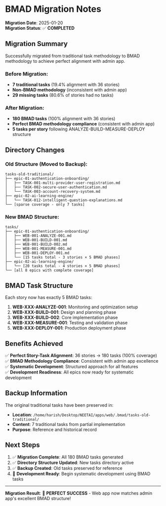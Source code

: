 # BMAD Migration Notes

**Migration Date**: 2025-01-20  
**Migration Status**: ✅ **COMPLETED**

## Migration Summary

Successfully migrated from traditional task methodology to BMAD methodology to achieve perfect alignment with admin app.

### Before Migration:
- **7 traditional tasks** (19.4% alignment with 36 stories)
- **Non-BMAD methodology** (inconsistent with admin app)
- **29 missing tasks** (80.6% of stories had no tasks)

### After Migration:
- **180 BMAD tasks** (100% alignment with 36 stories)
- **Perfect BMAD methodology compliance** (consistent with admin app)
- **5 tasks per story** following ANALYZE-BUILD-MEASURE-DEPLOY structure

## Directory Changes

### Old Structure (Moved to Backup):
```
tasks-old-traditional/
├── epic-01-authentication-onboarding/
│   ├── TASK-001-multi-provider-user-registration.md
│   ├── TASK-002-secure-user-authentication.md
│   └── TASK-003-account-recovery-system.md
├── epic-02-ai-learning-engine/
│   └── TASK-012-intelligent-question-explanations.md
└── [sparse coverage - only 7 tasks]
```

### New BMAD Structure:
```
tasks/
├── epic-01-authentication-onboarding/
│   ├── WEB-001-ANALYZE-001.md
│   ├── WEB-001-BUILD-001.md
│   ├── WEB-001-BUILD-002.md
│   ├── WEB-001-MEASURE-001.md
│   ├── WEB-001-DEPLOY-001.md
│   └── [15 tasks total - 3 stories × 5 BMAD phases]
├── epic-02-ai-learning-engine/
│   └── [20 tasks total - 4 stories × 5 BMAD phases]
└── [all 8 epics with complete coverage]
```

## BMAD Task Structure

Each story now has exactly 5 BMAD tasks:

1. **WEB-XXX-ANALYZE-001**: Monitoring and optimization setup
2. **WEB-XXX-BUILD-001**: Design and planning phase
3. **WEB-XXX-BUILD-002**: Core implementation phase
4. **WEB-XXX-MEASURE-001**: Testing and validation phase
5. **WEB-XXX-DEPLOY-001**: Production deployment phase

## Benefits Achieved

✅ **Perfect Story-Task Alignment**: 36 stories → 180 tasks (100% coverage)  
✅ **BMAD Methodology Compliance**: Consistent with admin app excellence  
✅ **Systematic Development**: Structured approach for all features  
✅ **Development Readiness**: All epics now ready for systematic development

## Backup Information

The original traditional tasks have been preserved in:
- **Location**: `/home/harish/Desktop/NEETAI/apps/web/.bmad/tasks-old-traditional/`
- **Content**: 7 traditional tasks from partial implementation
- **Purpose**: Reference and historical record

## Next Steps

1. ✅ **Migration Complete**: All 180 BMAD tasks generated
2. ✅ **Directory Structure Updated**: New tasks directory active
3. ✅ **Backup Created**: Old tasks preserved for reference
4. 🔄 **Development Ready**: Begin systematic development using BMAD tasks

---

**Migration Result**: 🎉 **PERFECT SUCCESS** - Web app now matches admin app's excellent BMAD structure!